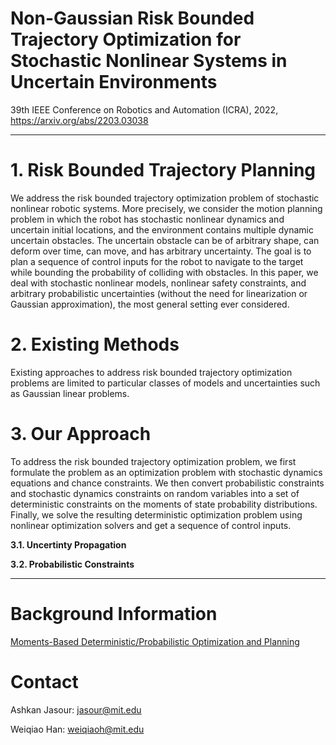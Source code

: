 # Non-Gaussian  Risk  Bounded  Trajectory  Optimization  for  Stochastic Nonlinear  Systems  in  Uncertain  Environments

39th IEEE Conference on Robotics and Automation (ICRA), 2022, https://arxiv.org/abs/2203.03038

---

# 1. Risk Bounded Trajectory Planning

We address the risk bounded trajectory optimization problem of stochastic nonlinear robotic systems. More precisely, we consider the motion planning problem in which the robot has stochastic nonlinear dynamics and uncertain initial locations, and the environment contains multiple dynamic
uncertain obstacles. The uncertain obstacle can be of arbitrary shape, can deform over time, can move, and has arbitrary uncertainty. The goal is to plan a sequence of control inputs for the robot to navigate to the target while bounding the probability of colliding with obstacles. In this paper, we deal with stochastic nonlinear models, nonlinear safety constraints, and arbitrary probabilistic uncertainties (without the need for linearization or Gaussian approximation), the most general setting ever considered.


# 2. Existing Methods

Existing approaches to address risk bounded trajectory optimization problems are limited to particular classes of models and uncertainties such as Gaussian
linear problems.



# 3. Our Approach

To address the risk bounded trajectory optimization problem, we first formulate the problem as an optimization problem with stochastic dynamics equations and chance constraints. We then convert probabilistic constraints and stochastic dynamics constraints on random variables into a set of deterministic
constraints on the moments of state probability distributions. Finally, we solve the resulting deterministic optimization problem using nonlinear optimization solvers and get a sequence of control inputs.

**3.1. Uncertinty Propagation**

**3.2. Probabilistic Constraints**

---

# Background Information

[Moments-Based Deterministic/Probabilistic Optimization and Planning](https://ocw.mit.edu/courses/16-s498-risk-aware-and-robust-nonlinear-planning-fall-2019/)


# Contact


Ashkan Jasour: jasour@mit.edu

Weiqiao Han: weiqiaoh@mit.edu


